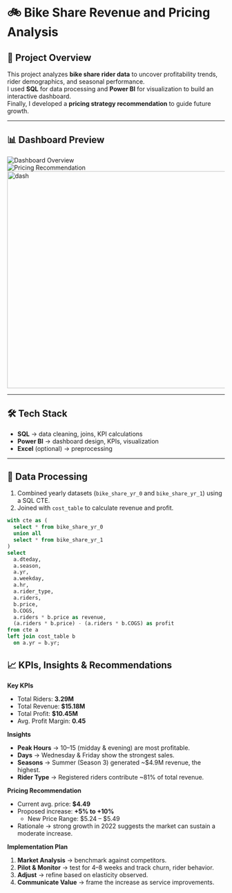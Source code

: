 # 🚲 Bike Share Revenue and Pricing Analysis

## 📌 Project Overview
This project analyzes **bike share rider data** to uncover profitability trends, rider demographics, and seasonal performance.  
I used **SQL** for data processing and **Power BI** for visualization to build an interactive dashboard.  
Finally, I developed a **pricing strategy recommendation** to guide future growth.  

---

## 📊 Dashboard Preview
![Dashboard Overview]()  
![Pricing Recommendation](<img width="868" height="491" alt="image" src="https://github.com/user-attachments/assets/2ec87e10-6364-43c5-aeb2-0fc64e1337d9" />
)  
<img width="908" height="502" alt="dash" src="https://github.com/user-attachments/assets/2f57030f-8289-4562-8e33-c439fad32952" />

---

## 🛠️ Tech Stack
- **SQL** → data cleaning, joins, KPI calculations  
- **Power BI** → dashboard design, KPIs, visualization  
- **Excel** (optional) → preprocessing  

---

## 📂 Data Processing
1. Combined yearly datasets (`bike_share_yr_0` and `bike_share_yr_1`) using a SQL CTE.  
2. Joined with `cost_table` to calculate revenue and profit.  

```sql
with cte as (
  select * from bike_share_yr_0
  union all
  select * from bike_share_yr_1
)
select
  a.dteday,
  a.season,
  a.yr,
  a.weekday,
  a.hr,
  a.rider_type,
  a.riders,
  b.price,
  b.COGS,
  a.riders * b.price as revenue,
  (a.riders * b.price) - (a.riders * b.COGS) as profit
from cte a
left join cost_table b
  on a.yr = b.yr;
```
## 📈 KPIs, Insights & Recommendations

**Key KPIs**
- Total Riders: **3.29M**  
- Total Revenue: **$15.18M**  
- Total Profit: **$10.45M**  
- Avg. Profit Margin: **0.45**  

**Insights**
- **Peak Hours** → 10–15 (midday & evening) are most profitable.  
- **Days** → Wednesday & Friday show the strongest sales.  
- **Seasons** → Summer (Season 3) generated ~$4.9M revenue, the highest.  
- **Rider Type** → Registered riders contribute ~81% of total revenue.  

**Pricing Recommendation**
- Current avg. price: **$4.49**  
- Proposed increase: **+5% to +10%**  
  - New Price Range: $5.24 – $5.49  
- Rationale → strong growth in 2022 suggests the market can sustain a moderate increase.  

**Implementation Plan**
1. **Market Analysis** → benchmark against competitors.  
2. **Pilot & Monitor** → test for 4–8 weeks and track churn, rider behavior.  
3. **Adjust** → refine based on elasticity observed.  
4. **Communicate Value** → frame the increase as service improvements.  
